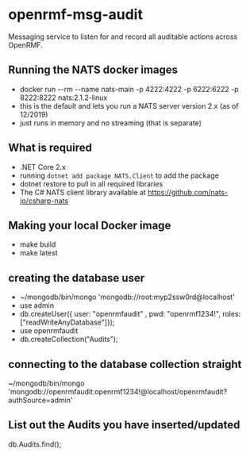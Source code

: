 # openrmf-msg-audit
Messaging service to listen for and record all auditable actions across OpenRMF.

## Running the NATS docker images
* docker run --rm --name nats-main -p 4222:4222 -p 6222:6222 -p 8222:8222 nats:2.1.2-linux
* this is the default and lets you run a NATS server version 2.x (as of 12/2019)
* just runs in memory and no streaming (that is separate)

## What is required
* .NET Core 2.x
* running `dotnet add package NATS.Client` to add the package
* dotnet restore to pull in all required libraries
* The C# NATS client library available at https://github.com/nats-io/csharp-nats

## Making your local Docker image
* make build
* make latest

## creating the database user
* ~/mongodb/bin/mongo 'mongodb://root:myp2ssw0rd@localhost'
* use admin
* db.createUser({ user: "openrmfaudit" , pwd: "openrmf1234!", roles: ["readWriteAnyDatabase"]});
* use openrmfaudit
* db.createCollection("Audits");

## connecting to the database collection straight
~/mongodb/bin/mongo 'mongodb://openrmfaudit:openrmf1234!@localhost/openrmfaudit?authSource=admin'

## List out the Audits you have inserted/updated
db.Audits.find();